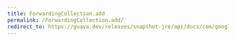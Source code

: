 ```yaml
---
title: ForwardingCollection.add
permalink: /ForwardingCollection.add/
redirect_to: https://guava.dev/releases/snapshot-jre/api/docs/com/google/common/collect/ForwardingCollection.html#add-E-
---
```

